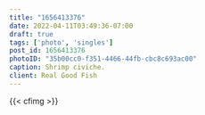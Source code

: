 ```yaml
---
title: "1656413376"
date: 2022-04-11T03:49:36-07:00
draft: true
tags: ['photo', 'singles']
post_id: 1656413376
photoID: "35b00cc0-f351-4466-44fb-cbc8c693ac00"
caption: Shrimp civiche.
client: Real Good Fish
---
```

{{< cfimg >}}